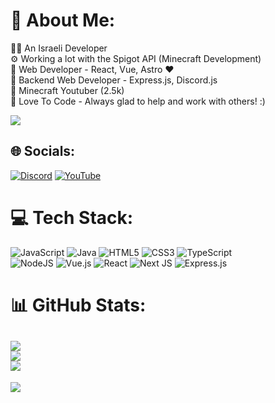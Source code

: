# 💫 About Me:
🧑‍💻 An Israeli Developer<br>⚙️ Working a lot with the Spigot API (Minecraft Development)<br>💼 Web Developer - React, Vue, Astro ❤️<br>🤖 Backend Web Developer - Express.js, Discord.js<br>🔴 Minecraft Youtuber (2.5k)<br>💖 Love To Code - Always glad to help and work with others! :)

![](https://quotes-github-readme.vercel.app/api?type=horizontal&theme=radical)

## 🌐 Socials:
[![Discord](https://img.shields.io/badge/Discord-%237289DA.svg?logo=discord&logoColor=white)](htttps://discord.gg/ssGYFRxzRc) [![YouTube](https://img.shields.io/badge/YouTube-%23FF0000.svg?logo=YouTube&logoColor=white)](https://youtube.com/c/Strike13) 

# 💻 Tech Stack:
![JavaScript](https://img.shields.io/badge/javascript-%23323330.svg?style=for-the-badge&logo=javascript&logoColor=%23F7DF1E) ![Java](https://img.shields.io/badge/java-%23ED8B00.svg?style=for-the-badge&logo=java&logoColor=white) ![HTML5](https://img.shields.io/badge/html5-%23E34F26.svg?style=for-the-badge&logo=html5&logoColor=white) ![CSS3](https://img.shields.io/badge/css3-%231572B6.svg?style=for-the-badge&logo=css3&logoColor=white) ![TypeScript](https://img.shields.io/badge/typescript-%23007ACC.svg?style=for-the-badge&logo=typescript&logoColor=white) <br>![NodeJS](https://img.shields.io/badge/node.js-6DA55F?style=for-the-badge&logo=node.js&logoColor=white) ![Vue.js](https://img.shields.io/badge/vuejs-%2335495e.svg?style=for-the-badge&logo=vuedotjs&logoColor=%234FC08D) ![React](https://img.shields.io/badge/react-%2320232a.svg?style=for-the-badge&logo=react&logoColor=%2361DAFB) ![Next JS](https://img.shields.io/badge/Next-black?style=for-the-badge&logo=next.js&logoColor=white) ![Express.js](https://img.shields.io/badge/express.js-%23404d59.svg?style=for-the-badge&logo=express&logoColor=%2361DAFB)
# 📊 GitHub Stats:
![](https://github-readme-stats.vercel.app/api?username=Strike24&theme=dark&hide_border=true&include_all_commits=true&count_private=true)<br/>
![](https://github-readme-streak-stats.herokuapp.com/?user=Strike24&theme=dark&hide_border=true)<br/>
![](https://github-readme-stats.vercel.app/api/top-langs/?username=Strike24&theme=dark&hide_border=true&include_all_commits=true&count_private=true&layout=compact)
---
[![](https://visitcount.itsvg.in/api?id=Strike24&icon=2&color=0)](https://visitcount.itsvg.in)

